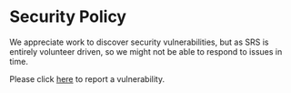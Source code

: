 # Security Policy

We appreciate work to discover security vulnerabilities, but as SRS is entirely volunteer driven, 
so we might not be able to respond to issues in time.

Please click [here](https://github.com/ossrs/srs/security/advisories) to report a vulnerability.


